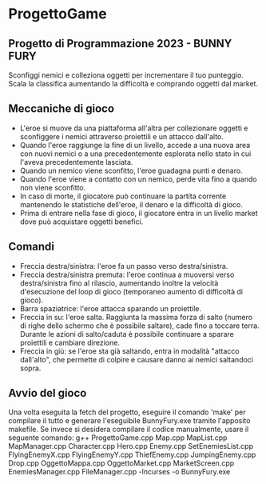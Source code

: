 # ProgettoGame
## Progetto di Programmazione 2023 - BUNNY FURY
Sconfiggi nemici e colleziona oggetti per incrementare il tuo punteggio. Scala la classifica aumentando la difficoltà e comprando oggetti dal market.

## Meccaniche di gioco
- L'eroe si muove da una piattaforma all'altra per collezionare oggetti e sconfiggere i nemici attraverso proiettili e un attacco dall'alto.
- Quando l'eroe raggiunge la fine di un livello, accede a una nuova area con nuovi nemici o a una precedentemente esplorata nello stato in cui l'aveva precedentemente lasciata.
- Quando un nemico viene sconfitto, l'eroe guadagna punti e denaro.
- Quando l'eroe viene a contatto con un nemico, perde vita fino a quando non viene sconfitto.
- In caso di morte, il giocatore può continuare la partita corrente mantenendo le statistiche dell'eroe, il denaro e la difficoltà di gioco.
- Prima di entrare nella fase di gioco, il giocatore entra in un livello market dove può acquistare oggetti benefici.

## Comandi
- Freccia destra/sinistra: l'eroe fa un passo verso destra/sinistra.
- Freccia destra/sinistra premuta: l'eroe continua a muoversi verso destra/sinistra fino al rilascio, aumentando inoltre la velocità d'esecuzione del loop di gioco (temporaneo aumento di difficoltà di gioco).
- Barra spaziatrice: l'eroe attacca sparando un proiettile.
- Freccia in su: l'eroe salta. Raggiunta la massima forza di salto (numero di righe dello schermo che è possibile saltare), cade fino a toccare terra. Durante le azioni di salto/caduta è possibile continuare a sparare proiettili e cambiare direzione.
- Freccia in giù: se l'eroe sta già saltando, entra in modalità "attacco dall'alto", che permette di colpire e causare danno ai nemici saltandoci sopra.

## Avvio del gioco
Una volta eseguita la fetch del progetto, eseguire il comando 'make' per compilare il tutto e generare l'eseguibile BunnyFury.exe tramite l'apposito makefile.
Se invece si desidera compilare il codice manualmente, usare il seguente comando:
g++ ProgettoGame.cpp Map.cpp MapList.cpp MapManager.cpp Character.cpp Hero.cpp Enemy.cpp SetEnemiesList.cpp FlyingEnemyX.cpp FlyingEnemyY.cpp ThiefEnemy.cpp JumpingEnemy.cpp Drop.cpp OggettoMappa.cpp OggettoMarket.cpp MarketScreen.cpp EnemiesManager.cpp FileManager.cpp -lncurses -o BunnyFury.exe